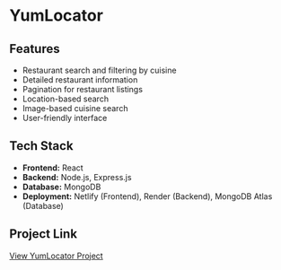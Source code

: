 # YumLocator

## Features
- Restaurant search and filtering by cuisine
- Detailed restaurant information
- Pagination for restaurant listings
- Location-based search
- Image-based cuisine search
- User-friendly interface

## Tech Stack
- **Frontend:** React
- **Backend:** Node.js, Express.js
- **Database:** MongoDB
- **Deployment:** Netlify (Frontend), Render (Backend), MongoDB Atlas (Database)

## Project Link
[View YumLocator Project](https://yumlocator.netlify.app/)
